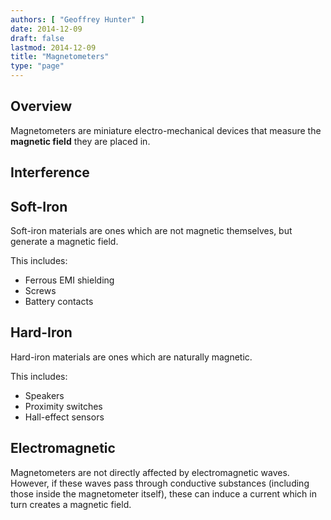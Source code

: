 ```yaml
---
authors: [ "Geoffrey Hunter" ]
date: 2014-12-09
draft: false
lastmod: 2014-12-09
title: "Magnetometers"
type: "page"
---
```


## Overview

Magnetometers are miniature electro-mechanical devices that measure the **magnetic field** they are placed in.

## Interference

## Soft-Iron

Soft-iron materials are ones which are not magnetic themselves, but generate a magnetic field.

This includes:

* Ferrous EMI shielding
* Screws
* Battery contacts

## Hard-Iron

Hard-iron materials are ones which are naturally magnetic.

This includes:

* Speakers
* Proximity switches
* Hall-effect sensors

## Electromagnetic

Magnetometers are not directly affected by electromagnetic waves. However, if these waves pass through conductive substances (including those inside the magnetometer itself), these can induce a current which in turn creates a magnetic field.
